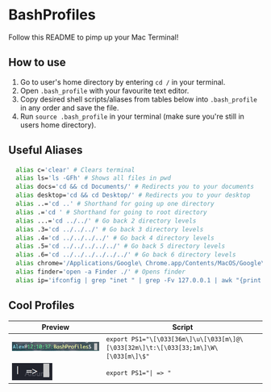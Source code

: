 # BashProfiles

Follow this README to pimp up your Mac Terminal!

## How to use
1. Go to user's home directory by entering `cd /` in your terminal.
2. Open `.bash_profile` with your favourite text editor.
3. Copy desired shell scripts/aliases from tables below into `.bash_profile` in any order and save the file.
4. Run `source .bash_profile` in your terminal (make sure you're still in users home directory).

## Useful Aliases

```sh
  alias c='clear' # Clears terminal
  alias ls='ls -GFh' # Shows all files in pwd
  alias docs='cd && cd Documents/' # Redirects you to your documents
  alias desktop='cd && cd Desktop/' # Redirects you to your desktop
  alias ..='cd ..' # Shorthand for going up one directory
  alias .='cd ' # Shorthand for going to root directory
  alias ...='cd ../../' # Go back 2 directory levels
  alias .3='cd ../../../' # Go back 3 directory levels
  alias .4='cd ../../../../' # Go back 4 directory levels
  alias .5='cd ../../../../../' # Go back 5 directory levels
  alias .6='cd ../../../../../../' # Go back 6 directory levels
  alias chrome='/Applications/Google\ Chrome.app/Contents/MacOS/Google\ Chrome' # Opens chrome (Assuming you have it - which you should)
  alias finder='open -a Finder ./' # Opens finder
  alias ip='ifconfig | grep "inet " | grep -Fv 127.0.0.1 | awk "{print $2}"' # Tells you your IP!
```

## Cool Profiles

Preview | Script
--- | ---
<img src="https://github.com/Arasiga/BashProfiles/blob/master/images/Screen%20Shot%202017-11-08%20at%2012.14.30%20PM.png" width="350" /> | ```export PS1="\[\033[36m\]\u\[\033[m\]@\[\033[32m\]\t:\[\033[33;1m\]\W\[\033[m\]\$" ```
<img src="https://github.com/Arasiga/BashProfiles/blob/master/images/Screen%20Shot%202017-12-31%20at%205.38.37%20PM.png" width="80" /> | ```export PS1="\| => " ```
